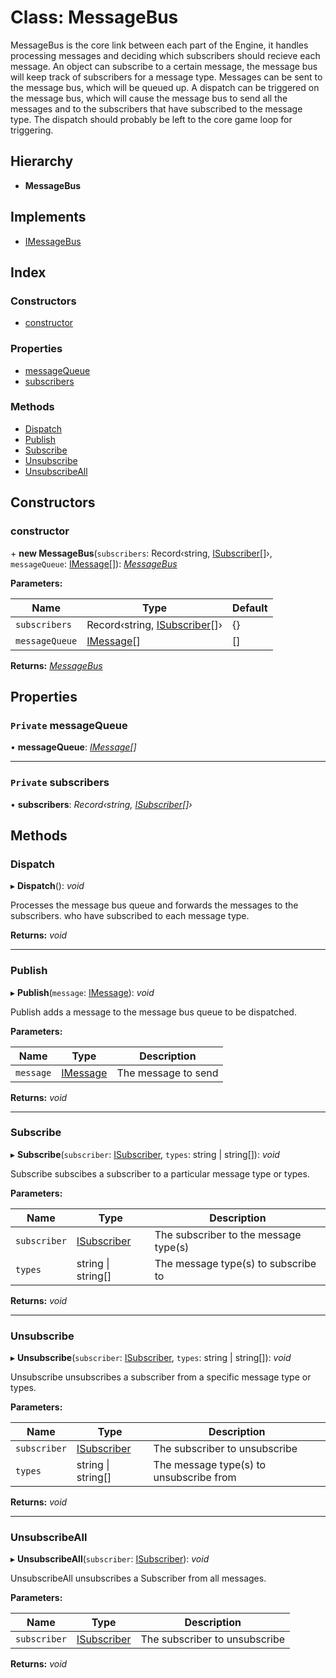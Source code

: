 
# Class: MessageBus

MessageBus is the core link between each part of the Engine, it handles processing
messages and deciding which subscribers should recieve each message.
An object can subscribe to a certain message, the message bus will keep track of
subscribers for a message type.
Messages can be sent to the message bus, which will be queued up.
A dispatch can be triggered on the message bus, which will cause the message bus
to send all the messages and to the subscribers that have subscribed to the message
type.
The dispatch should probably be left to the core game loop for triggering.

## Hierarchy

* **MessageBus**

## Implements

* [IMessageBus](../interfaces/_message_imessage_bus_.imessagebus.md)

## Index

### Constructors

* [constructor](_message_message_bus_.messagebus.md#constructor)

### Properties

* [messageQueue](_message_message_bus_.messagebus.md#private-messagequeue)
* [subscribers](_message_message_bus_.messagebus.md#private-subscribers)

### Methods

* [Dispatch](_message_message_bus_.messagebus.md#dispatch)
* [Publish](_message_message_bus_.messagebus.md#publish)
* [Subscribe](_message_message_bus_.messagebus.md#subscribe)
* [Unsubscribe](_message_message_bus_.messagebus.md#unsubscribe)
* [UnsubscribeAll](_message_message_bus_.messagebus.md#unsubscribeall)

## Constructors

###  constructor

\+ **new MessageBus**(`subscribers`: Record‹string, [ISubscriber](../interfaces/_message_isubscriber_.isubscriber.md)[]›, `messageQueue`: [IMessage](../interfaces/_message_imessage_.imessage.md)[]): *[MessageBus](_message_message_bus_.messagebus.md)*

**Parameters:**

Name | Type | Default |
------ | ------ | ------ |
`subscribers` | Record‹string, [ISubscriber](../interfaces/_message_isubscriber_.isubscriber.md)[]› | {} |
`messageQueue` | [IMessage](../interfaces/_message_imessage_.imessage.md)[] | [] |

**Returns:** *[MessageBus](_message_message_bus_.messagebus.md)*

## Properties

### `Private` messageQueue

• **messageQueue**: *[IMessage](../interfaces/_message_imessage_.imessage.md)[]*

___

### `Private` subscribers

• **subscribers**: *Record‹string, [ISubscriber](../interfaces/_message_isubscriber_.isubscriber.md)[]›*

## Methods

###  Dispatch

▸ **Dispatch**(): *void*

Processes the message bus queue and forwards the messages to the subscribers.
who have subscribed to each message type.

**Returns:** *void*

___

###  Publish

▸ **Publish**(`message`: [IMessage](../interfaces/_message_imessage_.imessage.md)): *void*

Publish adds a message to the message bus queue to be dispatched.

**Parameters:**

Name | Type | Description |
------ | ------ | ------ |
`message` | [IMessage](../interfaces/_message_imessage_.imessage.md) | The message to send  |

**Returns:** *void*

___

###  Subscribe

▸ **Subscribe**(`subscriber`: [ISubscriber](../interfaces/_message_isubscriber_.isubscriber.md), `types`: string | string[]): *void*

Subscribe subscibes a subscriber to a particular message type or types.

**Parameters:**

Name | Type | Description |
------ | ------ | ------ |
`subscriber` | [ISubscriber](../interfaces/_message_isubscriber_.isubscriber.md) | The subscriber to the message type(s) |
`types` | string &#124; string[] | The message type(s) to subscribe to  |

**Returns:** *void*

___

###  Unsubscribe

▸ **Unsubscribe**(`subscriber`: [ISubscriber](../interfaces/_message_isubscriber_.isubscriber.md), `types`: string | string[]): *void*

Unsubscribe unsubscribes a subscriber from a specific message type or types.

**Parameters:**

Name | Type | Description |
------ | ------ | ------ |
`subscriber` | [ISubscriber](../interfaces/_message_isubscriber_.isubscriber.md) | The subscriber to unsubscribe |
`types` | string &#124; string[] | The message type(s) to unsubscribe from  |

**Returns:** *void*

___

###  UnsubscribeAll

▸ **UnsubscribeAll**(`subscriber`: [ISubscriber](../interfaces/_message_isubscriber_.isubscriber.md)): *void*

UnsubscribeAll unsubscribes a Subscriber from all messages.

**Parameters:**

Name | Type | Description |
------ | ------ | ------ |
`subscriber` | [ISubscriber](../interfaces/_message_isubscriber_.isubscriber.md) | The subscriber to unsubscribe  |

**Returns:** *void*
